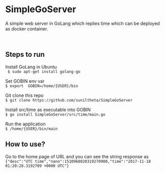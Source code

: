 # SimpleGoServer
A simple web server in GoLang which replies time which can be deployed as docker container.

<br>

## Steps to run
Install GoLang in Ubuntu <br>
` $ sudo apt-get install golang-go`

Set GOBIN env var <br>
`$ export  GOBIN=/home/{USER}/bin`

Git clone this repo <br>
`$ git clone https://github.com/suniltheta/SimpleGoServer`

Install src/time as executable into GOBIN <br>
`$ go install SimpleGoServer/src/time/main.go`

Run the application <br>
`$ /home/{USER}/bin/main`

## How to use?
Go to the home page of URL and you can see the string response as <br>
`{"desc":"UTC time","nano":1510968028319270900,"time":"2017-11-18 01:20:28.3192709 +0000 UTC"}`
